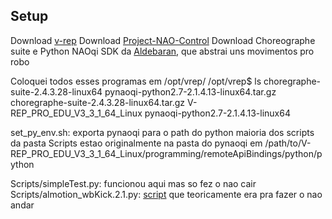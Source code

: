 ## Setup

Download [v-rep]
Download [Project-NAO-Control]
Download Choreographe suite e Python NAOqi SDK da [Aldebaran],
que abstrai uns movimentos pro robo

Coloquei todos esses programas em /opt/vrep/
/opt/vrep$ ls
choregraphe-suite-2.4.3.28-linux64         pynaoqi-python2.7-2.1.4.13-linux64.tar.gz
choregraphe-suite-2.4.3.28-linux64.tar.gz  V-REP_PRO_EDU_V3_3_1_64_Linux
pynaoqi-python2.7-2.1.4.13-linux64

set_py_env.sh: exporta pynaoqi para o path do python
maioria dos scripts da pasta Scripts estao originalmente na pasta do pynaoqi em
/path/to/V-REP_PRO_EDU_V3_3_1_64_Linux/programming/remoteApiBindings/python/python

Scripts/simpleTest.py: funcionou aqui mas so fez o nao cair
Scripts/almotion_wbKick.2.1.py: [script] que teoricamente era pra fazer o nao andar


[v-rep]:www.coppeliarobotics.com/downloads.html
[Project-NAO-Control]:https://github.com/PierreJac/Project-NAO-Control
[Aldebaran]:https://community.ald.softbankrobotics.com/en/resources/software/language/en-gb
[script]:http://doc.aldebaran.com/2-1/dev/python/examples/motion/whole_body.html
